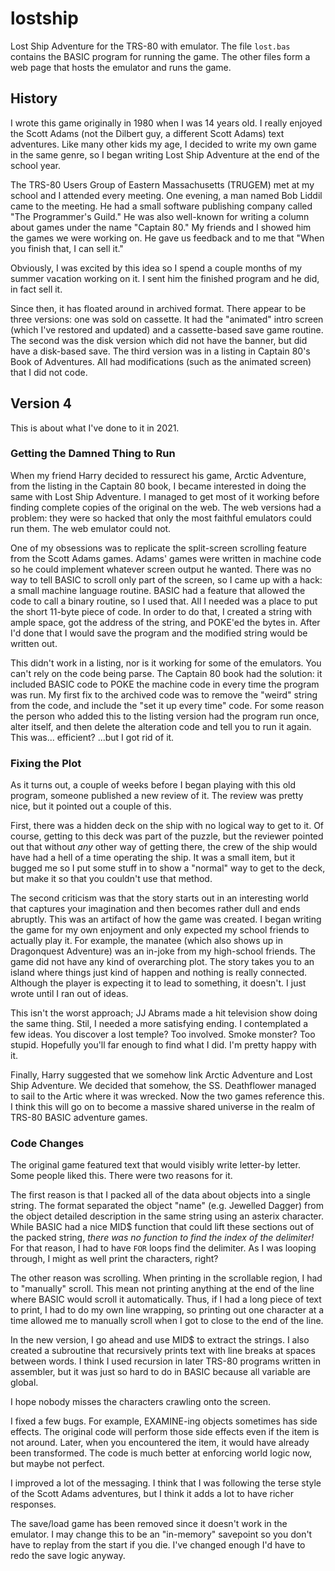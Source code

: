 # lostship
Lost Ship Adventure for the TRS-80 with emulator. The file `lost.bas` contains the BASIC program for running the game. The other files form a web page that hosts the emulator and runs the game.
## History
I wrote this game originally in 1980 when I was 14 years old. I really enjoyed the Scott Adams (not the Dilbert guy, a different Scott Adams) text adventures. Like many other kids my age, I decided to write my own game in the same genre, so I began writing Lost Ship Adventure at the end of the school year.

The TRS-80 Users Group of Eastern Massachusetts (TRUGEM) met at my school and I attended every meeting. One evening, a man named Bob Liddil came to the meeting. He had a small software publishing company called "The Programmer's Guild." He was also well-known for writing a column about games under the name "Captain 80." My friends and I showed him the games we were working on. He gave us feedback and to me that "When you finish that, I can sell it."

Obviously, I was excited by this idea so I spend a couple months of my summer vacation working on it. I sent him the finished program and he did, in fact sell it.

Since then, it has floated around in archived format. There appear to be three versions: one was sold on cassette. It had the "animated" intro screen (which I've restored and updated) and a cassette-based save game routine. The second was the disk version which did not have the banner, but did have a disk-based save. The third version was in a listing in Captain 80's Book of Adventures. All had modifications (such as the animated screen) that I did not code.

## Version 4
This is about what I've done to it in 2021.

### Getting the Damned Thing to Run
When my friend Harry decided to ressurect his game, Arctic Adventure, from the listing in the Captain 80 book, I became interested in doing the same with Lost Ship Adventure. I managed to get most of it working before finding complete copies of the original on the web. The web versions had a problem: they were so hacked that only the most faithful emulators could run them. The web emulator could not.

One of my obsessions was to replicate the split-screen scrolling feature from the Scott Adams games. Adams' games were written in machine code so he could implement whatever screen output he wanted. There was no way to tell BASIC to scroll only part of the screen, so I came up with a hack: a small machine language routine. BASIC had a feature that allowed the code to call a binary routine, so I used that. All I needed was a place to put the short 11-byte piece of code. In order to do that, I created a string with ample space, got the address of the string, and POKE'ed the bytes in. After I'd done that I would save the program and the modified string would be written out.

This didn't work in a listing, nor is it working for some of the emulators. You can't rely on the code being parse. The Captain 80 book had the solution: it included BASIC code to POKE the machine code in every time the program was run. My first fix to the archived code was to remove the "weird" string from the code, and include the "set it up every time" code. For some reason the person who added this to the listing version had the program run once, alter itself, and then delete the alteration code and tell you to run it again. This was... efficient? ...but I got rid of it.

### Fixing the Plot
As it turns out, a couple of weeks before I began playing with this old program, someone published a new review of it. The review was pretty nice, but it pointed out a couple of this. 

First, there was a hidden deck on the ship with no logical way to get to it. Of course, getting to this deck was part of the puzzle, but the reviewer pointed out that without *any* other way of getting there, the crew of the ship would have had a hell of a time operating the ship. It was a small item, but it bugged me so I put some stuff in to show a "normal" way to get to the deck, but make it so that you couldn't use that method.

The second criticism was that the story starts out in an interesting world that captures your imagination and then becomes rather dull and ends abruptly. This was an artifact of how the game was created. I began writing the game for my own enjoyment and only expected my school friends to actually play it. For example, the manatee (which also shows up in Dragonquest Adventure) was an in-joke from my high-school friends. The game did not have any kind of overarching plot. The story takes you to an island where things just kind of happen and nothing is really connected. Although the player is expecting it to lead to something, it doesn't. I just wrote until I ran out of ideas.

This isn't the worst approach; JJ Abrams made a hit television show doing the same thing. Stil, I needed a more satisfying ending. I contemplated a few ideas. You discover a lost temple? Too involved. Smoke monster? Too stupid. Hopefully you'll far enough to find what I did. I'm pretty happy with it.

Finally, Harry suggested that we somehow link Arctic Adventure and Lost Ship Adventure. We decided that somehow, the SS. Deathflower managed to sail to the Artic where it was wrecked. Now the two games reference this. I think this will go on to become a massive shared universe in the realm of TRS-80 BASIC adventure games.

### Code Changes
The original game featured text that would visibly write letter-by letter. Some people liked this. There were two reasons for it.

The first reason is that I packed all of the data about objects into a single string. The format separated the object "name" (e.g. Jewelled Dagger) from the object detailed description in the same string using an asterix character. While BASIC had a nice MID$ function that could lift these sections out of the packed string, *there was no function to find the index of the delimiter!* For that reason, I had to have `FOR` loops find the delimiter. As I was looping through, I might as well print the characters, right?

The other reason was scrolling. When printing in the scrollable region, I had to "manually" scroll. This mean not printing anything at the end of the line where BASIC would scroll it automatically. Thus, if I had a long piece of text to print, I had to do my own line wrapping, so printing out one character at a time allowed me to manually scroll when I got to close to the end of the line.

In the new version, I go ahead and use MID$ to extract the strings. I also created a subroutine that recursively prints text with line breaks at spaces between words. I think I used recursion in later TRS-80 programs written in assembler, but it was just so hard to do in BASIC because all variable are global.

I hope nobody misses the characters crawling onto the screen.

I fixed a few bugs. For example, EXAMINE-ing objects sometimes has side effects. The original code will perform those side effects even if the item is not around. Later, when you encountered the item, it would have already been transformed. The code is much better at enforcing world logic now, but maybe not perfect.

I improved a lot of the messaging. I think that I was following the terse style of the Scott Adams adventures, but I think it adds a lot to have richer responses.

The save/load game has been removed since it doesn't work in the emulator. I may change this to be an "in-memory" savepoint so you don't have to replay from the start if you die. I've changed enough I'd have to redo the save logic anyway.
